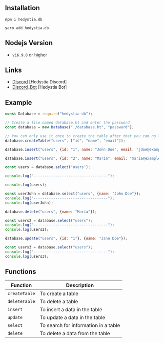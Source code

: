 ## Installation

```
npm i hedystia.db

yarn add hedystia.db
```

## Nodejs Version

- `v16.9.0` or higher

## Links

- [Discord](https://discord.gg/aXvuUpvRQs) [Hedystia Discord]
- [Discord_Bot](https://hedystia.com) [Hedystia Bot]

## Example

```js
const Database = require("hedystia-db");

// Create a file named database.ht and enter the password
const database = new Database("./database.ht", "password");

// You can only use it once to create the table after that you can no longer use it.
database.createTable("users", ["id", "name", "email"]);

database.insert("users", {id: "1", name: "John Doe", email: "jdoe@example.com"});

database.insert("users", {id: "2", name: "María", email: "maria@example.com"});

const users = database.select("users");

console.log("----------------------------------");

console.log(users);

const userJohn = database.select("users", {name: "John Doe"});
console.log("----------------------------------");
console.log(userJohn);

database.delete("users", {name: "María"});

const users2 = database.select("users");
console.log("----------------------------------");
console.log(users2);

database.update("users", {id: "1"}, {name: "Jane Doe"});

const users3 = database.select("users");
console.log("----------------------------------");
console.log(users3);
```

## Functions

| Function      | Description                          |
| ------------- | ------------------------------------ |
| `createTable` | To create a table                    |
| `deleteTable` | To delete a table                    |
| `insert`      | To insert a data in the table        |
| `update`      | To update a data in the table        |
| `select`      | To search for information in a table |
| `delete`      | To delete a data from the table      |
